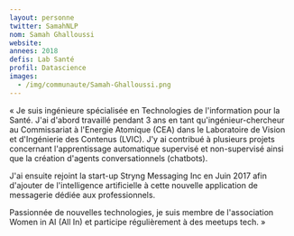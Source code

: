 ```yaml
---
layout: personne
twitter: SamahNLP
nom: Samah Ghalloussi
website:
annees: 2018
defis: Lab Santé
profil: Datascience
images:
  - /img/communaute/Samah-Ghalloussi.png
---
```


« Je suis ingénieure spécialisée en Technologies de l'information pour
la Santé. J'ai d'abord travaillé pendant 3 ans en tant qu'ingénieur-chercheur
au Commissariat à l'Energie Atomique (CEA) dans le
Laboratoire de Vision et d'Ingénierie des Contenus (LVIC). J'y ai
contribué à plusieurs projets concernant l'apprentissage automatique
supervisé et non-supervisé ainsi que la création d'agents
conversationnels (chatbots).

J'ai ensuite rejoint la start-up Stryng Messaging Inc en Juin 2017
afin d'ajouter de l'intelligence artificielle à cette nouvelle
application de messagerie dédiée aux professionnels.

Passionnée de nouvelles technologies, je suis membre de l'association
Women in AI (All In) et participe régulièrement à des meetups tech. »

